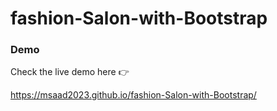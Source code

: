 # fashion-Salon-with-Bootstrap


### Demo 

Check the live demo here 👉️ 

https://msaad2023.github.io/fashion-Salon-with-Bootstrap/
